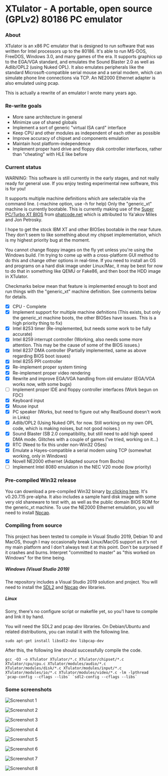 # XTulator - A portable, open source (GPLv2) 80186 PC emulator

### About

XTulator is an x86 PC emulator that is designed to run software that was written for Intel processors up to the 80186. It's able to run MS-DOS, FreeDOS, Windows 3.0, and many games of the era. It supports graphics up to the EGA/VGA standard, and emulates the Sound Blaster 2.0 as well as Adlib/OPL2 (using Nuked OPL). It also emulates peripherals like the standard Microsoft-compatible serial mouse and a serial modem, which can simulate phone line connections via TCP. An NE2000 Ethernet adapter is also emulated using pcap.

This is actually a rewrite of an emulator I wrote many years ago.

### Re-write goals

- More sane architecture in general
- Minimize use of shared globals
- Implement a sort of generic "virtual ISA card" interface
- Keep CPU and other modules as independent of each other as possible
- Improve accuracy of chipset and components emulation
- Maintain host platform-independence
- Implement proper hard drive and floppy disk controller interfaces, rather than "cheating" with HLE like before

### Current status

WARNING: This software is still currently in the early stages, and not really ready for general use. If you enjoy testing experimental new software, this is for you!

It supports multiple machine definitions which are selectable via the command line. (-machine option, use -h for help) Only the "generic_xt" machine is currently bootable. This is currently making use of the [Super PC/Turbo XT BIOS](http://www.phatcode.net/downloads.php?id=101) from [phatcode.net](http://www.phatcode.net) which is attributed to Ya'akov Miles and Jon Petrosky.

I hope to get the stock IBM XT and other BIOSes bootable in the near future. They don't seem to like something about my chipset implementation, which is my highest priority bug at the moment.

You cannot change floppy images on the fly yet unless you're using the Windows build. I'm trying to come up with a cross-platform GUI method to do this and change other options in real-time. If you need to install an OS and programs on a hard disk image under Linux/Mac, it may be best for now to do that in something like QEMU or Fake86, and then boot the HDD image in XTulator.

Checkmarks below mean that feature is implemented enough to boot and run things with the "generic_xt" machine definition. See comments below for details.

- [x] CPU - Complete
- [x] Implement support for multiple machine defnitions (This exists, but only the generic_xt machine boots, the other BIOSes have issues. This is a high priority thing to fix)
- [x] Intel 8253 timer (Re-implemented, but needs some work to be fully accurate)
- [x] Intel 8259 interrupt controller (Working, also needs some more attention. This may be the cause of some of the BIOS issues.)
- [x] Intel 8237 DMA controller (Partially implemented, same as above regarding BIOS boot issues)
- [x] Intel 8255 PPI controller
- [x] Re-implement proper system timing
- [x] Re-implement proper video rendering
- [x] Rewrite and improve EGA/VGA handling from old emulator (EGA/VGA works now, with some bugs)
- [ ] Implement proper IDE and floppy controller interfaces (Work begun on FDC)
- [x] Keyboard input
- [x] Mouse input
- [x] PC speaker (Works, but need to figure out why RealSound doesn't work in Links)
- [x] Adlib/OPL2 (Using Nuked OPL for now. Still working on my own OPL code, which is making noises, but not good noises.)
- [x] Sound Blaster (SB 2.0 compatibility, but still need to add high speed DMA mode. Glitches with a couple of games I've tried, working on it...)
- [x] RTC (Need to fix this under non-Win32 OSes)
- [x] Emulate a Hayes-compatible a serial modem using TCP (somewhat working, only in Windows)
- [x] Novell NE2000 ethernet (Adapted source from Bochs)
- [ ] Implement Intel 8080 emulation in the NEC V20 mode (low priority)

### Pre-compiled Win32 release

You can download a pre-compiled Win32 binary [by clicking here](https://xtulator.com/downloads/XTulator-0.20.7.15-pre_alpha.zip). It's v0.20.7.15 pre-alpha. It also includes a sample hard disk image with some very old shareware to test with, as well as the public domain BIOS ROM for the generic_xt machine. To use the NE2000 Ethernet emulation, you will need to install [Npcap](https://nmap.org/npcap/).

### Compiling from source

This project has been tested to compile in Visual Studio 2019, Debian 10 and MacOS, though I may occasionally break Linux/MacOS support as it's not my main platform and I don't always test it at this point. Don't be surprised if it crashes and burns. Interpret "committed to master" as "this worked on Windows" for the time being.

##### Windows (Visual Studio 2019)

The repository includes a Visual Studio 2019 solution and project. You will need to install the [SDL2](http://www.libsdl.org) and [Npcap](https://nmap.org/npcap/) dev libraries.

##### Linux

Sorry, there's no configure script or makefile yet, so you'l have to compile and link it by hand.

You will need the SDL2 and pcap dev libraries. On Debian/Ubuntu and related distributions, you can install it with the following line.

<pre><code>sudo apt-get install libsdl2-dev libpcap-dev</code></pre>

After this, the following line should successfully compile the code.

<pre><code>gcc -O3 -o XTulator XTulator/*.c XTulator/chipset/*.c XTulator/cpu/cpu.c XTulator/modules/audio/*.c XTulator/modules/disk/*.c XTulator/modules/input/*.c XTulator/modules/io/*.c XTulator/modules/video/*.c -lm -lpthread `pcap-config --cflags --libs` `sdl2-config --cflags --libs`</code></pre>


### Some screenshots

![Screenshot 1](https://i.imgur.com/Qkut2rl.png)

![Screenshot 2](https://i.imgur.com/uEgW0WN.png)

![Screenshot 3](https://i.imgur.com/JCkGRdO.png)

![Screenshot 4](https://i.imgur.com/69z2BwQ.png)

![Screenshot 5](https://i.imgur.com/ieLk41s.png)

![Screenshot 6](https://i.imgur.com/0CGsd1F.png)

![Screenshot 7](https://i.imgur.com/wKKxrFj.png)

![Screenshot 8](https://i.imgur.com/CvfuGic.png)
